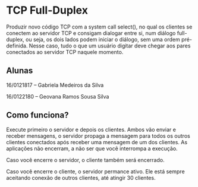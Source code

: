 
# TCP Full-Duplex

Produzir novo código TCP com a system call select(), no qual os clientes se conectem ao servidor TCP e consigam dialogar entre si, num diálogo full-duplex, ou seja, os dois lados podem iniciar o diálogo, sem uma ordem pré-definida. Nesse caso, tudo o que um usuário digitar deve chegar aos pares conectados ao servidor TCP naquele momento.

## Alunas

16/0121817 – Gabriela Medeiros da Silva

16/0122180 – Geovana Ramos Sousa Silva

## Como funciona?

Execute primeiro o servidor e depois os clientes. Ambos vão enviar e receber mensagens, o servidor propaga a mensagem para todos os outros clientes conectados após receber uma mensagem de um dos clientes. As aplicações não encerram, a não ser que você interrompa a execução.

Caso você encerre o servidor, o cliente também será encerrado.

Caso você encerre o cliente, o servidor permance ativo. Ele está sempre aceitando conexão de outros clientes, até atingir 30 clientes.